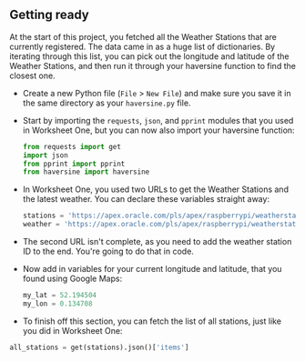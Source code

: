 ## Getting ready

At the start of this project, you fetched all the Weather Stations that are currently registered. The data came in as a huge list of dictionaries. By iterating through this list, you can pick out the longitude and latitude of the Weather Stations, and then run it through your haversine function to find the closest one.

- Create a new Python file (`File` > `New File`) and make sure you save it in the same directory as your `haversine.py` file.

- Start by importing the `requests`, `json`, and `pprint` modules that you used in Worksheet One, but you can now also import your haversine function:

    ``` python
    from requests import get
    import json
    from pprint import pprint
    from haversine import haversine
    ```

- In Worksheet One, you used two URLs to get the Weather Stations and the latest weather. You can declare these variables straight away:

    ``` python
    stations = 'https://apex.oracle.com/pls/apex/raspberrypi/weatherstation/getallstations'
    weather = 'https://apex.oracle.com/pls/apex/raspberrypi/weatherstation/getlatestmeasurements/'
    ```

- The second URL isn't complete, as you need to add the weather station ID to the end. You're going to do that in code.

- Now add in variables for your current longitude and latitude, that you found using Google Maps:

    ``` python
    my_lat = 52.194504
    my_lon = 0.134708
    ```

- To finish off this section, you can fetch the list of all stations, just like you did in Worksheet One:

``` python
all_stations = get(stations).json()['items']
```

